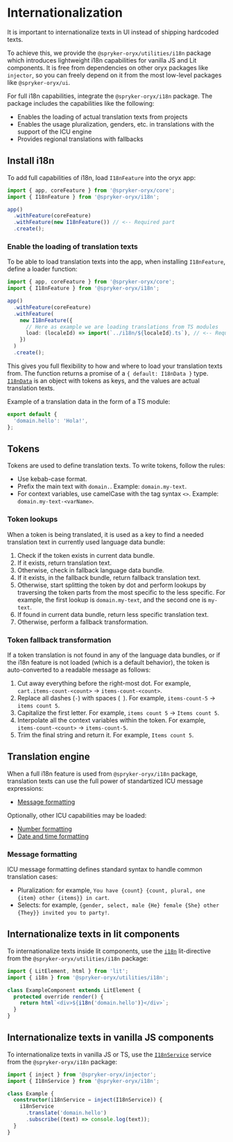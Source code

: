 # Internationalization

It is important to internationalize texts in UI instead of shipping hardcoded texts.

To achieve this, we provide the `@spryker-oryx/utilities/i18n` package which introduces
lightweight i18n capabilities for vanilla JS and Lit components. It is free from dependencies on other oryx packages like `injector`, so you can freely depend on it from the most low-level packages like `@spryker-oryx/ui`.

For full i18n capabilities, integrate the `@spryker-oryx/i18n` package. The package includes the capabilities like the following:

- Enables the loading of actual translation texts from projects
- Enables the usage pluralization, genders, etc. in translations with the support of the ICU engine
- Provides regional translations with fallbacks

## Install i18n

To add full capabilities of i18n, load `I18nFeature` into the oryx app:

```ts
import { app, coreFeature } from '@spryker-oryx/core';
import { I18nFeature } from '@spryker-oryx/i18n';

app()
  .withFeature(coreFeature)
  .withFeature(new I18nFeature()) // <-- Required part
  .create();
```

### Enable the loading of translation texts

To be able to load translation texts into the app, when installing `I18nFeature`, define a loader function:

```ts
import { app, coreFeature } from '@spryker-oryx/core';
import { I18nFeature } from '@spryker-oryx/i18n';

app()
  .withFeature(coreFeature)
  .withFeature(
    new I18nFeature({
      // Here as example we are loading translations from TS modules
      load: (localeId) => import(`../i18n/${localeId}.ts`), // <-- Required part
    })
  )
  .create();
```

This gives you full flexibility to how and where to load your translation texts from.
The function returns a promise of a `{ default: I18nData }` type. [`I18nData`](libs/i18n/src/lib/i18n.loader.ts) is an object with tokens as keys, and the values are actual translation texts.

Example of a translation data in the form of a TS module:

```ts
export default {
  'domain.hello': 'Hola!',
};
```

## Tokens

Tokens are used to define translation texts. To write tokens, follow the rules:

- Use kebab-case format.
- Prefix the main text with `domain.`. Example: `domain.my-text`.
- For context variables, use camelCase with the tag syntax `<>`. Example: `domain.my-text-<varName>`.

### Token lookups

When a token is being translated, it is used as a key to find a needed translation text in currently used language data bundle:

1. Check if the token exists in current data bundle.
2. If it exists, return translation text.
3. Otherwise, check in fallback language data bundle.
4. If it exists, in the fallback bundle, return fallback translation text.
5. Otherwise, start splitting the token by dot and perform lookups by traversing the token parts from the most specific to the less specific. For example, the first lookup is `domain.my-text`, and the second one is `my-text`.
6. If found in current data bundle, return less specific translation text.
7. Otherwise, perform a fallback transformation.

### Token fallback transformation

If a token translation is not found in any of the language data bundles, or if the i18n feature is not loaded (which is a default behavior), the token is auto-converted to a readable message as follows:

1. Cut away everything before the right-most dot. For example, `cart.items-count-<count>` -> `items-count-<count>`.
2. Replace all dashes (`-`) with spaces (` `). For example, `items-count-5` -> `items count 5`.
3. Capitalize the first letter. For example, `items count 5` -> `Items count 5`.
4. Interpolate all the context variables within the token. For example, `items-count-<count>` -> `items-count-5`.
5. Trim the final string and return it. For example, `Items count 5`.

## Translation engine

When a full i18n feature is used from `@spryker-oryx/i18n` package, translation texts can use the full power of standartized ICU message expressions:

- [Message formatting](https://unicode-org.github.io/icu/userguide/format_parse/messages/)

Optionally, other ICU capabilities may be loaded:

- [Number formatting](https://unicode-org.github.io/icu/userguide/format_parse/numbers/)
- [Date and time formatting](https://unicode-org.github.io/icu/userguide/format_parse/datetime/)

### Message formatting

ICU message formatting defines standard syntax to handle common translation cases:

- Pluralization: for example, `You have {count} {count, plural, one {item} other {items}} in cart`.
- Selects: for example, `{gender, select, male {He} female {She} other {They}} invited you to party!`.

## Internationalize texts in lit components

To internationalize texts inside lit components, use the [`i18n`](/libs/utilities/i18n/src/i18n.directive.ts) lit-directive from the `@spryker-oryx/utilities/i18n` package:

```ts
import { LitElement, html } from 'lit';
import { i18n } from '@spryker-oryx/utilities/i18n';

class ExampleComponent extends LitElement {
  protected override render() {
    return html`<div>${i18n('domain.hello')}</div>`;
  }
}
```

## Internationalize texts in vanilla JS components

To internationalize texts in vanilla JS or TS, use the [`I18nService`](/libs/i18n/src/lib/i18n.service.ts) service from the `@spryker-oryx/i18n` package:

```ts
import { inject } from '@spryker-oryx/injector';
import { I18nService } from '@spryker-oryx/i18n';

class Example {
  constructor(i18nService = inject(I18nService)) {
    i18nService
      .translate('domain.hello')
      .subscribe((text) => console.log(text));
  }
}
```
